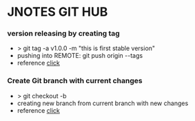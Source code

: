 <h1>JNOTES GIT HUB</h1>

<h3>version releasing by creating tag</h3>
<ul>
  <li>> git tag -a v1.0.0 -m "this is first stable version"</li>
  <li>pushing into REMOTE:  git push origin --tags </li>
  <li>reference <a href="https://stackoverflow.com/questions/18216991/create-a-tag-in-a-github-repository"> click</a></li>
</ul>

<h3>Create Git branch with current changes</h3>
<ul>
  <li>> git checkout -b <topic/newbranch> </li>
  <li>creating new branch from current branch with new changes </li>
  <li>reference <a href="https://stackoverflow.com/questions/3899627/create-git-branch-with-current-changes"> click</a></li>
</ul>


